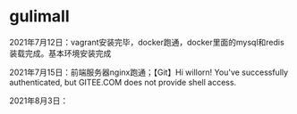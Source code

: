 # gulimall
2021年7月12日：vagrant安装完毕，docker跑通，docker里面的mysql和redis装载完成。基本环境安装完成 

2021年7月15日：前端服务器nginx跑通；【Git】Hi willorn! You've successfully authenticated, but GITEE.COM does not provide shell access. 

2021年8月3日：